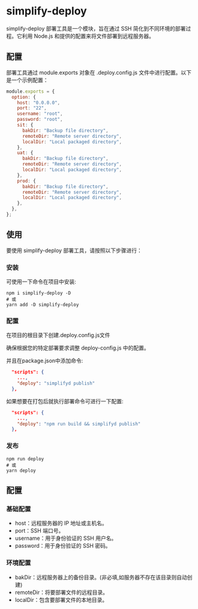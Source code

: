 # simplify-deploy
simplify-deploy 部署工具是一个模块，旨在通过 SSH 简化到不同环境的部署过程。它利用 Node.js 和提供的配置来将文件部署到远程服务器。

## 配置
部署工具通过 module.exports 对象在 .deploy.config.js 文件中进行配置。以下是一个示例配置：

```javascript
module.exports = {
  option: {
    host: "0.0.0.0",
    port: "22",
    username: "root",
    password: "root",
    sit: {
      bakDir: "Backup file directory",
      remoteDir: "Remote server directory",
      localDir: "Local packaged directory",
    },
    uat: {
      bakDir: "Backup file directory",
      remoteDir: "Remote server directory",
      localDir: "Local packaged directory",
    },
    prod: {
      bakDir: "Backup file directory",
      remoteDir: "Remote server directory",
      localDir: "Local packaged directory",
    },
  },
};
```
## 使用
要使用 simplify-deploy 部署工具，请按照以下步骤进行：

### 安装
可使用一下命令在项目中安装:
```shell
npm i simplify-deploy -D
# 或
yarn add -D simplify-deploy
```
### 配置
在项目的根目录下创建.deploy.config.js文件

确保根据您的特定部署要求调整 deploy-config.js 中的配置。

并且在package.json中添加命令:
```json
  "scripts": {
    ...,
    "deploy": "simplifyd publish"
  },
```
如果想要在打包后就执行部署命令可进行一下配置:
```json
  "scripts": {
    ...,
    "deploy": "npm run build && simplifyd publish"
  },
```
### 发布

```shell
npm run deploy
# 或
yarn deploy
```

## 配置

### 基础配置
- host：远程服务器的 IP 地址或主机名。
- port：SSH 端口号。
- username：用于身份验证的 SSH 用户名。
- password：用于身份验证的 SSH 密码。
### 环境配置
- bakDir：远程服务器上的备份目录。(非必填,如服务器不存在该目录则自动创建) 
- remoteDir：将要部署文件的远程目录。
- localDir：包含要部署文件的本地目录。